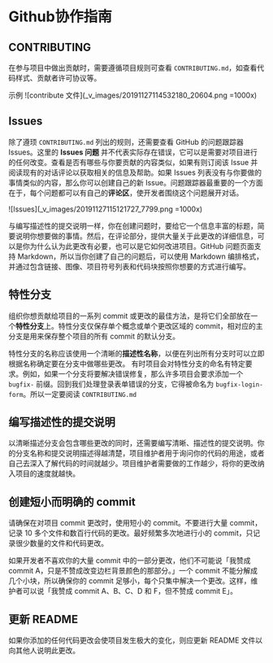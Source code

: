 # Github协作指南
## CONTRIBUTING
在参与项目中做出贡献时，需要遵循项目规则可查看 `CONTRIBUTING.md`，如查看代码样式、贡献者许可协议等。

示例
![contribute 文件](_v_images/20191127114532180_20604.png =1000x)

## Issues
除了遵顼 `CONTRIBUTING.md` 列出的规则，还需要查看 GitHub 的问题跟踪器 Issues。这里的 **Issues 问题** 并不代表实际存在错误，它可以是需要对项目进行的任何改变。查看是否有哪些与你要贡献的内容类似，如果有则订阅该 Issue 并阅读现有的对话评论以获取相关的信息及帮助。如果 Issues 列表没有与你要做的事情类似的内容，那么你可以创建自己的新 Issue。问题跟踪器最重要的一个方面在于，每个问题都可以有自己的**评论区**，使开发者围绕这个问题展开对话。

![Issues](_v_images/20191127115121727_7799.png =1000x)

与编写描述性的提交说明一样，你在创建问题时，要给它一个信息丰富的标题，简要说明你想要做的事情。然后，在评论部分，提供大量关于此更改的详细信息，可以是你为什么认为此更改有必要，也可以是它如何改进项目。GitHub 问题页面支持 Markdown，所以当你创建了自己的问题后，可以使用 Markdown 编排格式，并通过包含链接、图像、项目符号列表和代码块按照你想要的方式进行编写。

## 特性分支
组织你想贡献给项目的一系列 commit 或更改的最佳方法，是将它们全部放在一个**特性分支**上。特性分支仅保存单个概念或单个更改区域的 commit，相对应的主分支是用来保存整个项目的所有 commit 的默认分支。

特性分支的名称应该使用一个清晰的**描述性名称**，以便在列出所有分支时可以立即根据名称确定要在分支中做哪些更改。 有时项目会对特性分支的命名有特定要求。例如，如果一个分支将要解决错误修复，那么许多项目会要求添加一个 `bugfix-` 前缀。回到我们处理登录表单错误的分支，它得被命名为 `bugfix-login-form`。所以一定要阅读 `CONTRIBUTING.md`

## 编写描述性的提交说明
以清晰描述分支会包含哪些更改的同时，还需要编写清晰、描述性的提交说明。你的分支名称和提交说明描述得越清楚，项目维护者用于询问你的代码的用途，或者自己去深入了解代码的时间就越少。项目维护者需要做的工作越少，将你的更改纳入项目的速度就越快。

## 创建短小而明确的 commit
请确保在对项目 commit 更改时，使用短小的 commit。不要进行大量 commit，记录 10 多个文件和数百行代码的更改。最好频繁多次地进行小的 commit，只记录很少数量的文件和代码更改。

如果开发者不喜欢你的大量 commit 中的一部分更改，他们不可能说「我赞成 commit A，只是不赞成改变边栏背景颜色的那部分。」一个 commit 不能分解成几个小块，所以确保你的 commit 足够小，每个只集中解决一个更改。这样，维护者可以说「我赞成 commit A、B、C、D 和 F，但不赞成 commit E」。

## 更新 README
如果你添加的任何代码更改会使项目发生极大的变化，则应更新 README 文件以向其他人说明此更改。